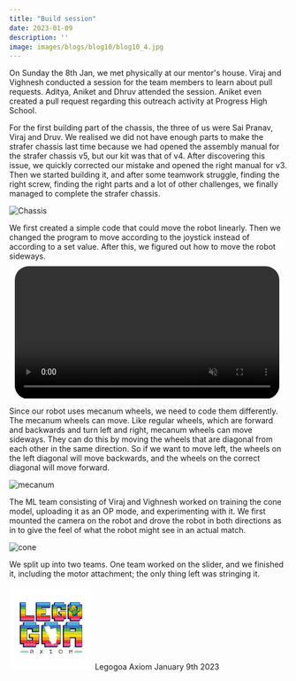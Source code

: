 ```yaml
---
title: "Build session"
date: 2023-01-09
description: ''
image: images/blogs/blog10/blog10_4.jpg
---
```

On Sunday the 8th Jan, we met physically at our mentor's house. Viraj and Vighnesh conducted a session for the team members to learn about pull requests. Aditya, Aniket and Dhruv attended the session. Aniket even created a pull request regarding this outreach activity at Progress High School.

For the first building part of the chassis, the three of us were Sai Pranav, Viraj and Druv. We realised we did not have enough parts to make the strafer chassis last time because we had opened the assembly manual for the strafer chassis v5, but our kit was that of v4. After discovering this issue, we quickly corrected our mistake and opened the right manual for v3. Then we started building it, and after some teamwork struggle, finding the right screw, finding the right parts and a lot of other challenges, we finally managed to complete the strafer chassis. 

![Chassis](images/blogs/blog10/blog10_4.jpg)

We first created a simple code that could move the robot linearly. Then we changed the program to move according to the joystick instead of according to a set value. After this, we figured out how to move the robot sideways.
<video style="padding: 10px;
            border-radius: 35px;
            width: 95% ;
            overflow: hidden;" muted>
            <source src="/images/blogs/blog10/blog10_3.mp4" type="video/mp4">
            Your browser does not support the video tag.
        </video>
Since our robot uses mecanum wheels, we need to code them differently. The mecanum wheels can move. Like regular wheels, which are forward and backwards and turn left and right, mecanum wheels can move sideways. They can do this by moving the wheels that are diagonal from each other in the same direction. So if we want to move left, the wheels on the left diagonal will move backwards, and the wheels on the correct diagonal will move forward.

![mecanum](images/blogs/blog10/blog10_2.jpg)

The ML team consisting of Viraj and Vighnesh worked on training the cone model, uploading it as an OP mode, and experimenting with it.
We first mounted the camera on the robot and drove the robot in both directions as in to give the feel of what the robot might see in an actual match.

![cone](images/blogs/blog10/blog10_1.jpg)

We split up into two teams. One team worked on the slider, and we finished it, including the motor attachment; the only thing left was stringing it.


<div class="author">
<img width="30%" class="author-image" src="/images/logo.png"/>
  <span class="author-name">Legogoa Axiom</span>
  <span class="author-divider"></span>
  <span class="author-date">January 9th 2023</span>
</div>
